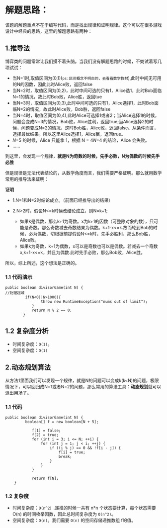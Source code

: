 # 解题思路：

该题的解题重点不在于编写代码，而是找出规律和证明规律。这个可以在很多游戏设计中经典的思路，这里的解题思路有两种：

## 1.推导法

博弈类的问题常常让我们摸不着头脑。当我们没有解题思路的时候，不妨试着写几项试试：

* 当N=1时,取值区间为(0,1)(`ps:区间概念不明白的，去看看数学教材`),此时中间无可用的N的因数，因此此时Alice败，返回false
* 当N=2时，取值区间为(0,2)，此时中间可选的只有1，Alice选1，此时Bob面临N=1的情况，故此时Bob败，Alice胜，返回tue
* 当N=3时，取值区间为(0,3),此时中间可选的只有1，Alice选择1，此时Bob面临N=2的情况，故此时Alice败，Bob胜，返回false
* 当N=4时，取值区间为(0,4),此时Alice可选择1或者2；当Alice选择1的时候，问题会变成N=3的情况，Bob败，Alice胜利，返回true;当Alice选择2的时候，问题变成N=2的情况，这时Bob胜，Alice败，返回false。从条件而言，选择最优结果。所以这里Alice选择1，Alice赢，返回true。
* *N*=5 的时候，Alice 只能拿 1，根据 N = 4*N*=4 的结论，Alice 会失败。
* ......

到这里，会发现一个规律，**就是N为奇数的时候，先手必败，N为偶数的时候先手必胜**

但是规律是无法代表结论的，从数学角度而言，我们需要严格证明。那么就用数学常用的推导法来证明：

**证明**

* 1.N=1和N=2时结论成立。（前面已经推导出的结果）

* 2.N>2时，假设N<=k时候改结论成立，则N=k+1;
  * 如果k是偶数，那么k+1为奇数。x为k+1的因数（可整除对象的数），只可能是奇数。那么奇数减去奇数结果为偶数。k+1-x<=k.故而轮到Bob的时候，必为偶数，切根据前提假设N<=k时，先手必胜利，那么Bob胜，Alice败。
  * 如果k为奇数，k+1为偶数，x可以是奇数也可以是偶数。若减去一个奇数x,k+1-x<=k，并且为偶数.此时先手必败，那么Bob败，Alice胜。

所以，综上所述，这个想法是正确的。

### 1.1 代码演示



```
public boolean divisorGame(int N) {
//处理超域
		 if(N<0||N>1000){
	            throw new RuntimeException("nums out of limit");
	        }
	        return N % 2 == 0;
	    }
```

## 1.2 复杂度分析

- 时间复杂度：`O(1)`。
- 空间复杂度：`O(1)`

## 2.动态规划算法

从方法1里面我们可以发现一个规律，就是N的问题可以变成k(k<N)的问题，极限情况下，可以回归成N=1或者N=2的问题，那么常用的算法工具：**动态规划**就可以派出用场了。

### 1.1 代码

```
public boolean divisorGame(int N) {
		 boolean[] f = new boolean[N + 5];

	        f[1] = false;
	        f[2] = true;
	        for (int i = 3; i <= N; ++i) {
	            for (int j = 1; j < i; ++j) {
	                if ((i % j) == 0 && !f[i - j]) {
	                    f[i] = true;
	                    break;
	                }
	            }
	        }

	        return f[N];
	}

```

### 1.2 复杂度

* 时间复杂度：`O(n^2）`.递推的时候一共有 n*n 个状态要计算，每个状态需要 O(n) 的时间枚举因数，因此总时间复杂度为 `O(n^2)`。
* 空间复杂度：`O(n)`。我们需要 `O(n)` 的空间存储递推数组 f的值。

